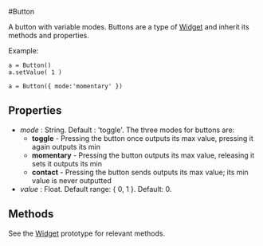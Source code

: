 #Button

A button with variable modes. Buttons are a type of [Widget][widget] and inherit its methods and properties.

Example:
```
a = Button()
a.setValue( 1 )

a = Button({ mode:'momentary' })
```

## Properties

* _mode_ : String. Default : 'toggle'. The three modes for buttons are:
  * __toggle__ - Pressing the button once outputs its max value, pressing it again outputs its min
  * __momentary__ - Pressing the button outputs its max value, releasing it sets it outputs its min
  * __contact__ - Pressing the button sends outputs its max value; its min value is never outputted
* _value_  : Float. Default range: { 0, 1 }. Default: 0.

## Methods

See the [Widget][widget] prototype for relevant methods.

[widget]: javascript:Gibber.Environment.Docs.openFile('interface','Widget')